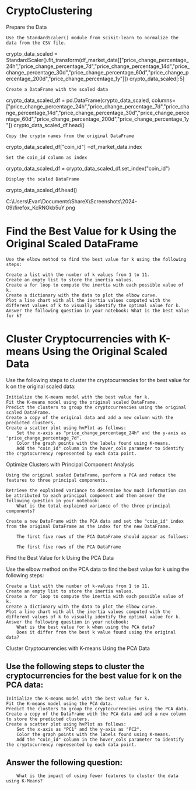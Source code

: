 # CryptoClustering 
Prepare the Data

    Use the StandardScaler() module from scikit-learn to normalize the data from the CSV file.
crypto_data_scaled = StandardScaler().fit_transform(df_market_data[["price_change_percentage_24h","price_change_percentage_7d","price_change_percentage_14d","price_change_percentage_30d","price_change_percentage_60d","price_change_percentage_200d","price_change_percentage_1y"]])
crypto_data_scaled[:5]

    Create a DataFrame with the scaled data
crypto_data_scaled_df = pd.DataFrame(crypto_data_scaled, columns= ["price_change_percentage_24h","price_change_percentage_7d","price_change_percentage_14d","price_change_percentage_30d","price_change_percentage_60d","price_change_percentage_200d","price_change_percentage_1y"])
crypto_data_scaled_df.head()

    Copy the crypto names from the original DataFrame
crypto_data_scaled_df["coin_id"] =df_market_data.index

    Set the coin_id column as index
crypto_data_scaled_df = crypto_data_scaled_df.set_index("coin_id") 

    Display the scaled DataFrame
crypto_data_scaled_df.head()
    
C:\Users\Evan\Documents\ShareX\Screenshots\2024-09\firefox_KcRNOkb5uY.png

        
        


# Find the Best Value for k Using the Original Scaled DataFrame 
    Use the elbow method to find the best value for k using the following steps:

    Create a list with the number of k values from 1 to 11.
    Create an empty list to store the inertia values.
    Create a for loop to compute the inertia with each possible value of k.
    Create a dictionary with the data to plot the elbow curve.
    Plot a line chart with all the inertia values computed with the different values of k to visually identify the optimal value for k.
    Answer the following question in your notebook: What is the best value for k?

# Cluster Cryptocurrencies with K-means Using the Original Scaled Data

Use the following steps to cluster the cryptocurrencies for the best value for k on the original scaled data:

    Initialize the K-means model with the best value for k.
    Fit the K-means model using the original scaled DataFrame.
    Predict the clusters to group the cryptocurrencies using the original scaled DataFrame.
    Create a copy of the original data and add a new column with the predicted clusters.
    Create a scatter plot using hvPlot as follows:
        Set the x-axis as "price_change_percentage_24h" and the y-axis as "price_change_percentage_7d".
        Color the graph points with the labels found using K-means.
        Add the "coin_id" column in the hover_cols parameter to identify the cryptocurrency represented by each data point.

Optimize Clusters with Principal Component Analysis

    Using the original scaled DataFrame, perform a PCA and reduce the features to three principal components.

    Retrieve the explained variance to determine how much information can be attributed to each principal component and then answer the following question in your notebook:
        What is the total explained variance of the three principal components?

    Create a new DataFrame with the PCA data and set the "coin_id" index from the original DataFrame as the index for the new DataFrame.

        The first five rows of the PCA DataFrame should appear as follows:

        The first five rows of the PCA DataFrame

Find the Best Value for k Using the PCA Data

Use the elbow method on the PCA data to find the best value for k using the following steps:

    Create a list with the number of k-values from 1 to 11.
    Create an empty list to store the inertia values.
    Create a for loop to compute the inertia with each possible value of k.
    Create a dictionary with the data to plot the Elbow curve.
    Plot a line chart with all the inertia values computed with the different values of k to visually identify the optimal value for k.
    Answer the following question in your notebook:
        What is the best value for k when using the PCA data?
        Does it differ from the best k value found using the original data?

  Cluster Cryptocurrencies with K-means Using the PCA Data

## Use the following steps to cluster the cryptocurrencies for the best value for k on the PCA data:

    Initialize the K-means model with the best value for k.
    Fit the K-means model using the PCA data.
    Predict the clusters to group the cryptocurrencies using the PCA data.
    Create a copy of the DataFrame with the PCA data and add a new column to store the predicted clusters.
    Create a scatter plot using hvPlot as follows:
        Set the x-axis as "PC1" and the y-axis as "PC2".
        Color the graph points with the labels found using K-means.
        Add the "coin_id" column in the hover_cols parameter to identify the cryptocurrency represented by each data point.
 ##  Answer the following question:
        What is the impact of using fewer features to cluster the data using K-Means?

